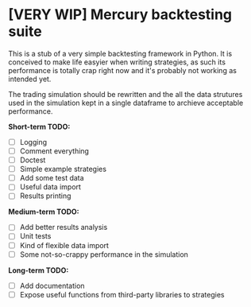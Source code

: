 # [VERY WIP] Mercury backtesting suite

This is a stub of a very simple backtesting framework in Python.
It is conceived to make life easyier when writing strategies, as such its performance is totally crap right now and it's probably not working as intended yet.

The trading simulation should be rewritten and the all the data strutures used in the simulation kept in a single dataframe to archieve acceptable performance.

**Short-term TODO:**
- [ ] Logging
- [ ] Comment everything
- [ ] Doctest
- [ ] Simple example strategies
- [ ] Add some test data
- [ ] Useful data import
- [ ] Results printing

**Medium-term TODO:**
- [ ] Add better results analysis
- [ ] Unit tests
- [ ] Kind of flexible data import
- [ ] Some not-so-crappy performance in the simulation

**Long-term TODO:**
- [ ] Add documentation
- [ ] Expose useful functions from third-party libraries to strategies
